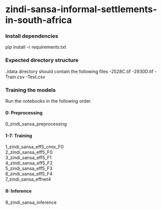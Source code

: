 # zindi-sansa-informal-settlements-in-south-africa
### Install dependencies
pip install -r requirements.txt

### Expected directory structure
./data directory should contain the following files
-2528C.tif
-2930D.tif
-Train.csv
-Test.csv

### Training the models
Run the notebooks in the following order. <br/>

#### 0: Preprocessing
0_zindi_sansa_preprocessing

#### 1-7: Training 
1_zindi_sansa_eff5_cmix_F0<br />
2_zindi_sansa_eff5_F0<br />
3_zindi_sansa_eff5_F1<br />
4_zindi_sansa_eff5_F2<br />
5_zindi_sansa_eff5_F3<br />
6_zindi_sansa_eff5_F4<br />
7_zindi_sansa_effnet4<br />

#### 8: Inference
8_zindi_sansa_inference

